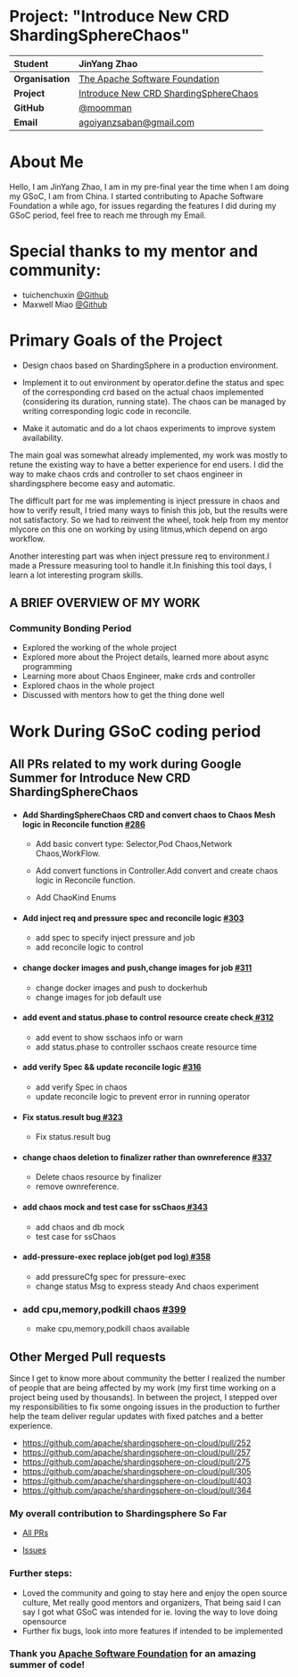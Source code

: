 # Project: "Introduce New CRD ShardingSphereChaos"

| **Student** | JinYang Zhao            |
| :- | :------------------------ |
| **Organisation** | [The Apache Software Foundation](https://github.com/apache)<br />                      |
| **Project** | [Introduce New CRD ShardingSphereChaos](https://summerofcode.withgoogle.com/proposals/details/bGtR94IT) <br />                     |
| **GitHub** | [@](https://github.com/ashaman999)​[moomman](https://github.com/moomman)                        |
| **Email** | agoiyanzsaban@gmail.com |

# About Me

Hello, I am JinYang Zhao, I am in my pre-final year the time when I am doing my GSoC, I am from China. I started contributing to Apache Software Foundation a while ago, for issues regarding the features I did during my GSoC period, feel free to reach me through my Email.

# Special thanks to my mentor and community:

* tuichenchuxin [@Github](https://github.com/tuichenchuxin)
* Maxwell Miao [@Github](https://github.com/mlycore)

# Primary Goals of the Project

* Design chaos based on ShardingSphere in a production environment.

* Implement it to out environment by operator.define the status and spec of the corresponding crd based on the actual chaos implemented (considering its duration, running state). The chaos can be managed by writing corresponding logic code in reconcile.

* Make it automatic and do a lot chaos experiments to improve system availability.

The main goal was somewhat already implemented, my work was mostly to retune the existing way to have a better experience for end users. I did the way to make chaos crds and controller to set chaos engineer in shardingsphere become easy and automatic.

The difficult part for me was implementing is inject pressure in chaos and how to verify result, I tried many ways to finish this job, but the results were not satisfactory. So we had to reinvent the wheel, took help from my mentor mlycore on this one on working by using litmus,which depend on argo workflow.

Another interesting part was when inject pressure req to environment.I made a Pressure measuring tool to handle it.In finishing this tool days, I learn a lot interesting program skills.

## A BRIEF OVERVIEW OF MY WORK

### Community Bonding Period

* Explored the working of the whole project
* Explored more about the Project details, learned more about async programming
* Learning more about Chaos Engineer, make crds and controller
* Explored chaos in the whole project
* Discussed with mentors how to get the thing done well

# Work During GSoC coding period

## All PRs related to my work during Google Summer for Introduce New CRD ShardingSphereChaos

* #### Add ShardingSphereChaos CRD and convert chaos to Chaos Mesh logic in Reconcile function [#286](https://github.com/apache/shardingsphere-on-cloud/pull/286)

  * Add basic convert type: Selector,Pod Chaos,Network Chaos,WorkFlow.

  * Add convert functions in Controller.Add convert and create chaos logic in Reconcile function.

  * Add ChaoKind Enums
* #### Add inject req and pressure spec and reconcile logic [#303](https://github.com/apache/shardingsphere-on-cloud/pull/303)

  * add spec to specify inject pressure and job
  * add reconcile logic to control
* #### change docker images and push,change images for job [#311](https://github.com/apache/shardingsphere-on-cloud/pull/311)

  * change docker images and push to dockerhub
  * change images for job default use
* #### add event and status.phase to control resource create check[ #312](https://github.com/apache/shardingsphere-on-cloud/pull/312)

  * add event to show sschaos info or warn
  * add status.phase to controller sschaos create resource time
* #### add verify Spec && update reconcile logic [#316](https://github.com/apache/shardingsphere-on-cloud/pull/316)

  * add verify Spec in chaos
  * update reconcile logic to prevent error in running operator
* #### Fix status.result bug[ #323](https://github.com/apache/shardingsphere-on-cloud/pull/323)

  * Fix status.result bug
* #### change chaos deletion to finalizer rather than ownreference [#337](https://github.com/apache/shardingsphere-on-cloud/pull/337)

  * Delete chaos resource by finalizer
  * remove ownreference.
* #### add chaos mock and test case for ssChaos[ #343](https://github.com/apache/shardingsphere-on-cloud/pull/343)

  * add chaos and db mock
  * test case for ssChaos
* #### add-pressure-exec replace job(get pod log)[ #358](https://github.com/apache/shardingsphere-on-cloud/pull/358)

  * add pressureCfg spec for pressure-exec
  * change status Msg to express steady And chaos experiment
* ### add cpu,memory,podkill chaos [#399](https://github.com/apache/shardingsphere-on-cloud/pull/399)

  * make cpu,memory,podkill chaos available

## Other Merged Pull requests

Since I get to know more about community the better I realized the number of people that are being affected by my work (my first time working on a project being used by thousands). In between the project, I stepped over my responsibilities to fix some ongoing issues in the production to further help the team deliver regular updates with fixed patches and a better experience.

* https://github.com/apache/shardingsphere-on-cloud/pull/252
* https://github.com/apache/shardingsphere-on-cloud/pull/257
* https://github.com/apache/shardingsphere-on-cloud/pull/275
* https://github.com/apache/shardingsphere-on-cloud/pull/305
* https://github.com/apache/shardingsphere-on-cloud/pull/403
* https://github.com/apache/shardingsphere-on-cloud/pull/364

### My overall contribution to Shardingsphere So Far

* [All PRs](https://github.com/apache/shardingsphere-on-cloud/pulls?q=is%3Apr+author%3Amoomman+is%3Aclosed)

* [Issues](https://github.com/apache/shardingsphere-on-cloud/issues/created_by/moomman)

### Further steps:

* Loved the community and going to stay here and enjoy the open source culture, Met really good mentors and organizers, That being said I can say I got what GSoC was intended for ie. loving the way to love doing opensource
* Further fix bugs, look into more features if intended to be implemented

### 

### Thank you [Apache Software Foundation](https://www.apache.org/) for an amazing summer of code!
